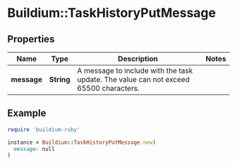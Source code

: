 # Buildium::TaskHistoryPutMessage

## Properties

| Name | Type | Description | Notes |
| ---- | ---- | ----------- | ----- |
| **message** | **String** | A message to include with the task update. The value can not exceed 65500 characters. |  |

## Example

```ruby
require 'buildium-ruby'

instance = Buildium::TaskHistoryPutMessage.new(
  message: null
)
```

